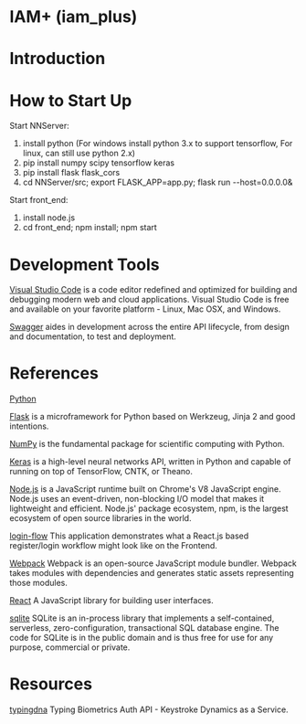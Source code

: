 # IAM+ (iam_plus)

# Introduction

# How to Start Up 

Start NNServer:

1. install python (For windows install python 3.x to support tensorflow, For linux, can still use python 2.x)
2. pip install numpy scipy tensorflow keras
3. pip install flask flask_cors
4. cd NNServer/src; export FLASK_APP=app.py; flask run --host=0.0.0.0&

Start front_end:
1. install node.js
2. cd front_end; npm install; npm start

# Development Tools

[Visual Studio Code](https://code.visualstudio.com/) is a code editor redefined and optimized for building and debugging modern web and cloud applications. Visual Studio Code is free and available on your favorite platform - Linux, Mac OSX, and Windows.

[Swagger](https://swagger.io/) aides in development across the entire API lifecycle, from design and documentation, to test and deployment.

# References

[Python](https://www.python.org/)

[Flask](http://flask.pocoo.org/) is a microframework for Python based on Werkzeug, Jinja 2 and good intentions. 

[NumPy](http://www.numpy.org/) is the fundamental package for scientific computing with Python. 

[Keras](https://keras.io/) is a high-level neural networks API, written in Python and capable of running on top of TensorFlow, CNTK, or Theano. 

[Node.js](https://nodejs.org/en/) is a JavaScript runtime built on Chrome's V8 JavaScript engine. Node.js uses an event-driven, non-blocking I/O model that makes it lightweight and efficient. Node.js' package ecosystem, npm, is the largest ecosystem of open source libraries in the world.

[login-flow](https://github.com/mxstbr/login-flow) This application demonstrates what a React.js based register/login workflow might look like on the Frontend.

[Webpack](https://webpack.js.org/) Webpack is an open-source JavaScript module bundler. Webpack takes modules with dependencies and generates static assets representing those modules.

[React](https://reactjs.org/) A JavaScript library for building user interfaces.

[sqlite](https://www.sqlite.org/) SQLite is an in-process library that implements a self-contained, serverless, zero-configuration, transactional SQL database engine. The code for SQLite is in the public domain and is thus free for use for any purpose, commercial or private. 

# Resources
[typingdna](https://typingdna.com/demo-api.html) Typing Biometrics Auth API - Keystroke Dynamics as a Service.